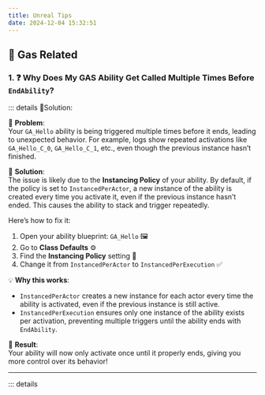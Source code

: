 ```yaml
---
title: Unreal Tips
date: 2024-12-04 15:32:51
---
```




## 🌟 Gas Related  

### 1. ❓ Why Does My GAS Ability Get Called Multiple Times Before `EndAbility`?  

::: details 🎉Solution:  

🚀 **Problem**:  
Your `GA_Hello` ability is being triggered multiple times before it ends, leading to unexpected behavior. For example, logs show repeated activations like `GA_Hello_C_0`, `GA_Hello_C_1`, etc., even though the previous instance hasn’t finished.  

🔧 **Solution**:  
The issue is likely due to the **Instancing Policy** of your ability. By default, if the policy is set to `InstancedPerActor`, a new instance of the ability is created every time you activate it, even if the previous instance hasn’t ended. This causes the ability to stack and trigger repeatedly.  

Here’s how to fix it:  
1. Open your ability blueprint: `GA_Hello` 🖼️  
2. Go to **Class Defaults** ⚙️  
3. Find the **Instancing Policy** setting 📜  
4. Change it from `InstancedPerActor` to `InstancedPerExecution` ✅  

💡 **Why this works**:  
- `InstancedPerActor` creates a new instance for each actor every time the ability is activated, even if the previous instance is still active.  
- `InstancedPerExecution` ensures only one instance of the ability exists per activation, preventing multiple triggers until the ability ends with `EndAbility`.  

🎉 **Result**:  
Your ability will now only activate once until it properly ends, giving you more control over its behavior!  

---
::: details
